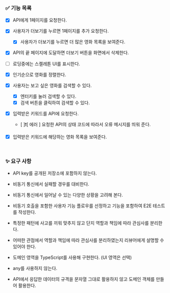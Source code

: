 ### ✅ 기능 목록

- [x] API에게 1페이지를 요청한다.
- [x] 사용자가 더보기를 누르면 1페이지를 추가 요청한다.
  - [x] 사용자가 더보기를 누르면 더 많은 영화 목록을 보여준다.
- [x] API의 끝 페이지에 도달하면 더보기 버튼을 화면에서 삭제한다.
- [ ] 로딩중에는 스켈레톤 UI를 표시한다.
- [x] 인기순으로 영화를 정렬한다.

- [x] 사용자는 보고 싶은 영화를 검색할 수 있다.
  - [x] 엔터키를 눌러 검색할 수 있다.
  - [x] 검색 버튼을 클릭하여 검색할 수 있다.
- [x] 입력받은 키워드를 API에 요청한다.
  - [ ]❗[ 에러 ] 요청한 API의 상태 코드에 따라서 오류 메시지를 띄워 준다.
- [x] 입력받은 키워드에 해당하는 영화 목록을 보여준다.

<br>

### ✨ 요구 사항

- API key를 공개된 저장소에 포함하지 않는다.

- 비동기 통신에서 실패할 경우를 대비한다.
- 비동기 통신에서 일어날 수 있는 다양한 상황을 고려해 본다.
- 비동기 호출을 포함한 사용자 기능 플로우를 선정하고 기능을 포함하여 E2E 테스트를 작성한다.

- 특정한 패턴에 사고를 끼워 맞추지 않고 단지 역할과 책임에 따라 관심사를 분리한다.
- 어떠한 관점에서 역할과 책임에 따라 관심사를 분리하였는지 리뷰어에게 설명할 수 있어야 한다.

- 도메인 영역을 TypeScript를 사용해 구현한다. (UI 영역은 선택)
- any를 사용하지 않는다.

- API에서 응답한 데이터의 규격을 문자열 그대로 활용하지 않고 도메인 객체를 만들어 활용한다.
